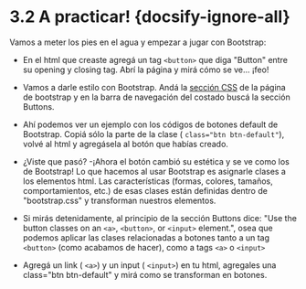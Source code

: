 # 3.2 A practicar! {docsify-ignore-all}

Vamos a meter los pies en el agua y empezar a jugar con Bootstrap:

  * En el html que creaste agregá un tag ```<button>``` que diga "Button" entre su opening y closing tag. Abrí la página y mirá cómo se ve… ¡feo!

  * Vamos a darle estilo con Bootstrap. Andá la [sección CSS](https://getbootstrap.com/docs/3.3/css/) de la página de bootstrap y en la barra de navegación del costado buscá la sección Buttons.

  * Ahí podemos ver un ejemplo con los códigos de botones default de Bootstrap. Copiá sólo la parte de la clase ( ```class="btn btn-default"```), volvé al html y agregásela al botón que habías creado.

  * ¿Viste que pasó? -¡Ahora el botón cambió su estética y se ve como los de Bootstrap! Lo que hacemos al usar Bootstrap es asignarle clases a los elementos html. Las características (formas, colores, tamaños, comportamientos, etc.) de esas clases están definidas dentro de "bootstrap.css" y transforman nuestros elementos.

  * Si mirás detenidamente, al principio de la sección Buttons dice: "Use the button classes on an ```<a>```, ```<button>```, or ```<input>``` element.", osea que podemos aplicar las clases relacionadas a botones tanto a un tag ```<button>``` (como acabamos de hacer), como a tags ```<a>``` o ```<input>```

  * Agregá un link ( ```<a>```) y un input ( ```<input>```) en tu html, agregales una class="btn btn-default" y mirá como se transforman en botones.
